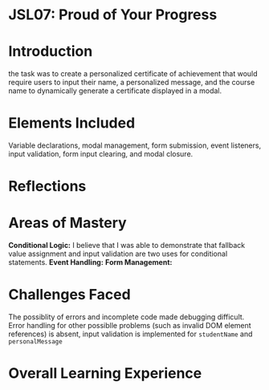 # JSL07: Proud of Your Progress
# Introduction
the task was to create a personalized certificate of achievement that would require users to input their name, a personalized message, and the course name to dynamically generate a certificate displayed in a modal.

# Elements Included
Variable declarations, modal management, form submission, event listeners, input validation, form input clearing, and modal closure.

# Reflections
# Areas of Mastery
**Conditional Logic:** I believe that I was able to demonstrate that fallback value assignment and input validation are two uses for conditional statements.
**Event Handling:** 
**Form Management:**

# Challenges Faced
The possiblity of errors and incomplete code made debugging difficult. Error handling for other possiblle problems (such as invalid DOM element references) is absent, input validation is implemented for `studentName` and `personalMessage` 

# Overall Learning Experience
